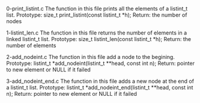 0-print_listint.c
The function in this file prints all the elements of a listint_t list.
Prototype: size_t print_listint(const listint_t *h);
Return: the number of nodes

1-listint_len.c
The function in this file returns the number of elements in a linked listint_t list.
Prototype: size_t listint_len(const listint_t *h);
Return: the number of elements

2-add_nodeint.c
The function in this file add a node to the begining.
Prototype: listint_t *add_nodeint(listint_t **head, const int n);
Return: pointer to new element or NULL if it failed

3-add_nodeint_end.c
The function in this file adds a new node at the end of a listint_t list.
Prototype: listint_t *add_nodeint_end(listint_t **head, const int n);
Return: pointer to new element or NULL if it failed
